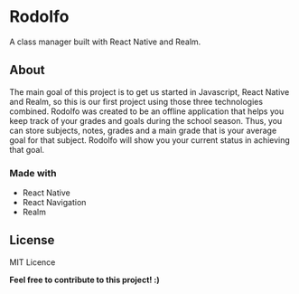 # Rodolfo
A class manager built with React Native and Realm.

## About
The main goal of this project is to get us started in Javascript, React Native and Realm, so this is our first project using those three technologies combined. 
Rodolfo was created to be an offline application that helps you keep track of your grades and goals during the school season. Thus, you can store subjects, notes, grades and
a main grade that is your average goal for that subject. Rodolfo will show you your current status in achieving that goal.

### Made with
 * React Native
 * React Navigation
 * Realm
 
## License
MIT Licence


**Feel free to contribute to this project! :)**
